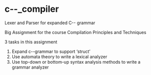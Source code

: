 # c--_compiler
Lexer and Parser for expanded C-- grammar

Big Assignment for the course Compilation Principles and Techniques

3 tasks in this assignment
1) Expand c--grammar to support ‘struct’
2) Use automata theory to write a lexical analyzer
3) Use top-down or bottom-up syntax analysis methods to write a grammar analyzer
